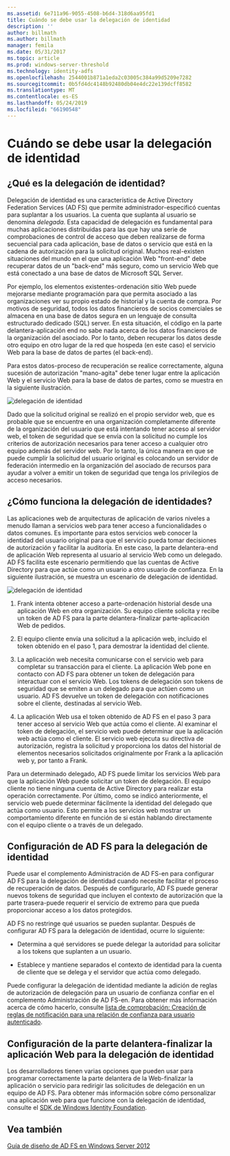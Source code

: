 ```yaml
---
ms.assetid: 6e711a96-9055-4508-b6d4-318d6aa95fd1
title: Cuándo se debe usar la delegación de identidad
description: ''
author: billmath
ms.author: billmath
manager: femila
ms.date: 05/31/2017
ms.topic: article
ms.prod: windows-server-threshold
ms.technology: identity-adfs
ms.openlocfilehash: 2544001b871a1eda2c03005c384a99d5209e7282
ms.sourcegitcommit: 0b5fd4dc4148b92480db04e4dc22e139dcff8582
ms.translationtype: MT
ms.contentlocale: es-ES
ms.lasthandoff: 05/24/2019
ms.locfileid: "66190548"
---
```

# <a name="when-to-use-identity-delegation"></a>Cuándo se debe usar la delegación de identidad
  
## <a name="what-is-identity-delegation"></a>¿Qué es la delegación de identidad?  
Delegación de identidad es una característica de Active Directory Federation Services \(AD FS\) que permite administrador\-especificó cuentas para suplantar a los usuarios. La cuenta que suplanta al usuario se denomina *delegada*. Esta capacidad de delegación es fundamental para muchas aplicaciones distribuidas para las que hay una serie de comprobaciones de control de acceso que deben realizarse de forma secuencial para cada aplicación, base de datos o servicio que está en la cadena de autorización para la solicitud original. Muchos real\-existen situaciones del mundo en el que una aplicación Web "front-end" debe recuperar datos de un "back-end" más seguro, como un servicio Web que está conectado a una base de datos de Microsoft SQL Server.  
  
Por ejemplo, los elementos existentes\-ordenación sitio Web puede mejorarse mediante programación para que permita asociado a las organizaciones ver su propio estado de historial y la cuenta de compra. Por motivos de seguridad, todos los datos financieros de socios comerciales se almacena en una base de datos segura en un lenguaje de consulta estructurado dedicado \(SQL\) server. En esta situación, el código en la parte delantera\-aplicación end no sabe nada acerca de los datos financieros de la organización del asociado. Por lo tanto, deben recuperar los datos desde otro equipo en otro lugar de la red que hospeda \(en este caso\) el servicio Web para la base de datos de partes \(el back-end\).  
  
Para estos datos\-proceso de recuperación se realice correctamente, alguna sucesión de autorización "mano\-agita" debe tener lugar entre la aplicación Web y el servicio Web para la base de datos de partes, como se muestra en la siguiente ilustración.  
  
![delegación de identidad](media/adfs2_identitydelegationconcept.gif)  
  
Dado que la solicitud original se realizó en el propio servidor web, que es probable que se encuentre en una organización completamente diferente de la organización del usuario que está intentando tener acceso al servidor web, el token de seguridad que se envía con la solicitud no cumple los criterios de autorización necesarios para tener acceso a cualquier otro equipo además del servidor web. Por lo tanto, la única manera en que se puede cumplir la solicitud del usuario original es colocando un servidor de federación intermedio en la organización del asociado de recursos para ayudar a volver a emitir un token de seguridad que tenga los privilegios de acceso necesarios.  
  
## <a name="how-does-identity-delegation-work"></a>¿Cómo funciona la delegación de identidades?  
Las aplicaciones web de arquitecturas de aplicación de varios niveles a menudo llaman a servicios web para tener acceso a funcionalidades o datos comunes. Es importante para estos servicios web conocer la identidad del usuario original para que el servicio pueda tomar decisiones de autorización y facilitar la auditoría. En este caso, la parte delantera\-end de aplicación Web representa al usuario al servicio Web como un delegado. AD FS facilita este escenario permitiendo que las cuentas de Active Directory para que actúe como un usuario a otro usuario de confianza. En la siguiente ilustración, se muestra un escenario de delegación de identidad.  
  
![delegación de identidad](media/adfs2_identitydelegationsteps.gif)  
  
1.  Frank intenta obtener acceso a parte\-ordenación historial desde una aplicación Web en otra organización. Su equipo cliente solicita y recibe un token de AD FS para la parte delantera\-finalizar parte\-aplicación Web de pedidos.  
  
2.  El equipo cliente envía una solicitud a la aplicación web, incluido el token obtenido en el paso 1, para demostrar la identidad del cliente.  
  
3.  La aplicación web necesita comunicarse con el servicio web para completar su transacción para el cliente. La aplicación Web pone en contacto con AD FS para obtener un token de delegación para interactuar con el servicio Web. Los tokens de delegación son tokens de seguridad que se emiten a un delegado para que actúen como un usuario. AD FS devuelve un token de delegación con notificaciones sobre el cliente, destinadas al servicio Web.  
  
4.  La aplicación Web usa el token obtenido de AD FS en el paso 3 para tener acceso al servicio Web que actúa como el cliente. Al examinar el token de delegación, el servicio web puede determinar que la aplicación web actúa como el cliente. El servicio web ejecuta su directiva de autorización, registra la solicitud y proporciona los datos del historial de elementos necesarios solicitados originalmente por Frank a la aplicación web y, por tanto a Frank.  
  
Para un determinado delegado, AD FS puede limitar los servicios Web para que la aplicación Web puede solicitar un token de delegación. El equipo cliente no tiene ninguna cuenta de Active Directory para realizar esta operación correctamente. Por último, como se indicó anteriormente, el servicio web puede determinar fácilmente la identidad del delegado que actúa como usuario. Esto permite a los servicios web mostrar un comportamiento diferente en función de si están hablando directamente con el equipo cliente o a través de un delegado.  
  
## <a name="configuring-ad-fs-for-identity-delegation"></a>Configuración de AD FS para la delegación de identidad  
Puede usar el complemento Administración de AD FS\-en para configurar AD FS para la delegación de identidad cuando necesite facilitar el proceso de recuperación de datos. Después de configurarlo, AD FS puede generar nuevos tokens de seguridad que incluyen el contexto de autorización que la parte trasera\-puede requerir el servicio de extremo para que pueda proporcionar acceso a los datos protegidos.  
  
AD FS no restringe qué usuarios se pueden suplantar. Después de configurar AD FS para la delegación de identidad, ocurre lo siguiente:  
  
-   Determina a qué servidores se puede delegar la autoridad para solicitar a los tokens que suplanten a un usuario.  
  
-   Establece y mantiene separados el contexto de identidad para la cuenta de cliente que se delega y el servidor que actúa como delegado.  
  
Puede configurar la delegación de identidad mediante la adición de reglas de autorización de delegación para un usuario de confianza confiar en el complemento Administración de AD FS\-en. Para obtener más información acerca de cómo hacerlo, consulte [lista de comprobación: Creación de reglas de notificación para una relación de confianza para usuario autenticado](../../ad-fs/deployment/Checklist--Creating-Claim-Rules-for-a-Relying-Party-Trust.md).  
  
## <a name="configuring-the-front-end-web-application-for-identity-delegation"></a>Configuración de la parte delantera\-finalizar la aplicación Web para la delegación de identidad  
Los desarrolladores tienen varias opciones que pueden usar para programar correctamente la parte delantera de la Web\-finalizar la aplicación o servicio para redirigir las solicitudes de delegación en un equipo de AD FS. Para obtener más información sobre cómo personalizar una aplicación web para que funcione con la delegación de identidad, consulte el [SDK de Windows Identity Foundation](https://go.microsoft.com/fwlink/?LinkId=122266).  
  
## <a name="see-also"></a>Vea también
[Guía de diseño de AD FS en Windows Server 2012](AD-FS-Design-Guide-in-Windows-Server-2012.md)
